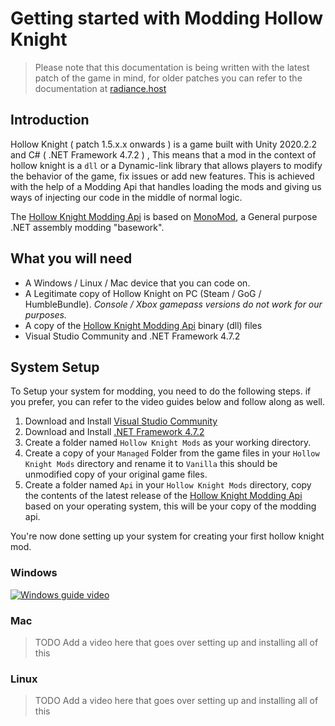 # Getting started with Modding Hollow Knight 

> Please note that this documentation is being written with the latest patch of the game in mind, for older patches you can refer to the documentation at [radiance.host](https://radiance.host/apidocs/Getting-Started.html)

## Introduction
Hollow Knight ( patch 1.5.x.x onwards ) is a game built with Unity 2020.2.2 and  C# ( .NET Framework 4.7.2 ) , This means that a mod in the context of hollow knight is a `dll` or a Dynamic-link library that allows players to modify the behavior of the game, fix issues or add new features. This is achieved with the help of a Modding Api that handles loading the mods and giving us ways of injecting our code in the middle of normal logic.

The [Hollow Knight Modding Api](https://github.com/hk-modding/api)   is based on [MonoMod](https://github.com/MonoMod/MonoMod), a General purpose .NET assembly modding "basework".

## What you will need

 - A Windows / Linux / Mac device that you can code on.
 - A Legitimate copy of Hollow Knight on PC (Steam / GoG / HumbleBundle).
 *Console / Xbox gamepass versions do not work for our purposes.*
 - A copy of the [Hollow Knight Modding Api](https://github.com/hk-modding/api) binary (dll) files
 - Visual Studio Community and .NET Framework 4.7.2 

## System Setup 

To Setup your system for modding, you need to do the following steps. if you prefer, you can refer to the video guides below and follow along as well.

 1. Download and Install [Visual Studio Community](https://visualstudio.microsoft.com/vs/community/) 
 2. Download and Install [.NET Framework 4.7.2](https://dotnet.microsoft.com/en-us/download/dotnet-framework/net472)
 3. Create a folder named `Hollow Knight Mods` as your working directory.
 4. Create a copy of your `Managed` Folder from the game files in your `Hollow Knight Mods` directory and rename it to `Vanilla` this should be unmodified copy of your original game files.
 5. Create a folder named `Api` in your `Hollow Knight Mods` directory, copy the contents of the latest release of the [Hollow Knight Modding Api](https://github.com/hk-modding/api/releases) based on your operating system, this will be your copy of the modding api.

You're now done setting up your system for creating your first hollow knight mod.

### Windows 
[![Windows guide video](https://prashantmohta.github.io/ModdingDocs/Images/step1guidewin.jpg)](https://www.youtube.com/watch?v=qT9a0k0fqqM)

### Mac 
> TODO Add a video here that goes over setting up and installing all of this
### Linux 
> TODO Add a video here that goes over setting up and installing all of this


